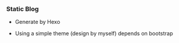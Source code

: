 ### Static Blog 

- Generate by Hexo

- Using a simple theme (design by myself) depends on bootstrap
